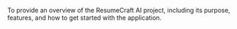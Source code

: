 To provide an overview of the ResumeCraft AI project, including its purpose, features, and how to get started with the application.